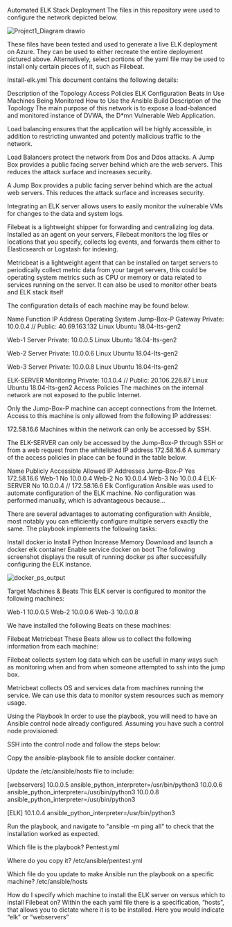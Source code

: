 Automated ELK Stack Deployment
The files in this repository were used to configure the network depicted below.

![Project1_Diagram drawio](https://user-images.githubusercontent.com/89175796/156714635-420d30b5-213d-4134-b550-f5eca46d1c08.png)


These files have been tested and used to generate a live ELK deployment on Azure. They can be used to either recreate the entire deployment pictured above. Alternatively, select portions of the yaml file may be used to install only certain pieces of it, such as Filebeat.

Install-elk.yml
This document contains the following details:

Description of the Topology
Access Policies
ELK Configuration
Beats in Use
Machines Being Monitored
How to Use the Ansible Build
Description of the Topology
The main purpose of this network is to expose a load-balanced and monitored instance of DVWA, the D*mn Vulnerable Web Application.

Load balancing ensures that the application will be highly accessible, in addition to restricting unwanted and potently malicious traffic to the network.

Load Balancers protect the network from Dos and Ddos attacks. A Jump Box provides a public facing server behind which are the web servers. This reduces the attack surface and increases security.

A Jump Box provides a public facing server behind which are the actual web servers. This reduces the attack surface and increases security.

Integrating an ELK server allows users to easily monitor the vulnerable VMs for changes to the data and system logs.

Filebeat is a lightweight shipper for forwarding and centralizing log data. Installed as an agent on your servers, Filebeat monitors the log files or locations that you specify, collects log events, and forwards them either to Elasticsearch or Logstash for indexing.


Metricbeat is a lightweight agent that can be installed on target servers to periodically collect metric data from your target servers, this could be operating system metrics such as CPU or memory or data related to services running on the server. It can also be used to monitor other beats and ELK stack itself


The configuration details of each machine may be found below.

Name	Function	IP Address	Operating System
Jump-Box-P	Gateway	Private: 10.0.0.4 // Public: 40.69.163.132	Linux Ubuntu 18.04-Its-gen2

Web-1	Server	Private: 10.0.0.5	Linux Ubuntu 18.04-Its-gen2

Web-2	Server	Private: 10.0.0.6	Linux Ubuntu 18.04-Its-gen2

Web-3	Server	Private: 10.0.0.8	Linux Ubuntu 18.04-Its-gen2

ELK-SERVER	Monitoring	Private: 10.1.0.4 // Public: 20.106.226.87	Linux Ubuntu 18.04-Its-gen2
Access Policies
The machines on the internal network are not exposed to the public Internet.

Only the Jump-Box-P machine can accept connections from the Internet. Access to this machine is only allowed from the following IP addresses:

172.58.16.6
Machines within the network can only be accessed by SSH.

The ELK-SERVER can only be accessed by the Jump-Box-P through SSH or from a web request from the whitelisted IP address 172.58.16.6
A summary of the access policies in place can be found in the table below.

Name	Publicly Accessible	Allowed IP Addresses
Jump-Box-P	Yes	172.58.16.6
Web-1	No	10.0.0.4
Web-2	No	10.0.0.4
Web-3	No	10.0.0.4
ELK-SERVER	No	10.0.0.4 // 172.58.16.6
Elk Configuration
Ansible was used to automate configuration of the ELK machine. No configuration was performed manually, which is advantageous because...

There are several advantages to automating configuration with Ansible, most notably you can efficiently configure multiple servers exactly the same.
The playbook implements the following tasks:

Install docker.io
Install Python
Increase Memory
Download and launch a docker elk container
Enable service docker on boot
The following screenshot displays the result of running docker ps after successfully configuring the ELK instance.

![docker_ps_output](https://user-images.githubusercontent.com/89175796/156713905-e05afb34-e758-4be8-8682-7c92d96f4b0a.png)

Target Machines & Beats
This ELK server is configured to monitor the following machines:

Web-1 10.0.0.5 
Web-2 10.0.0.6 
Web-3 10.0.0.8

We have installed the following Beats on these machines:

Filebeat
Metricbeat
These Beats allow us to collect the following information from each machine:

Filebeat collects system log data which can be usefull in many ways such as monitoring when and from when someone attempted to ssh into the jump box.

Metricbeat collects OS and services data from machines running the service. We can use this data to monitor system resources such as memory usage.

Using the Playbook
In order to use the playbook, you will need to have an Ansible control node already configured. Assuming you have such a control node provisioned:

SSH into the control node and follow the steps below:

Copy the ansible-playbook file to ansible docker container.

Update the /etc/ansible/hosts file to include:

[webservers] 10.0.0.5 ansible_python_interpreter=/usr/bin/python3 10.0.0.6 ansible_python_interpreter=/usr/bin/python3 10.0.0.8 ansible_python_interpreter=/usr/bin/python3

[ELK] 10.1.0.4 ansible_python_interpreter=/usr/bin/python3

Run the playbook, and navigate to "ansible -m ping all" to check that the installation worked as expected.

Which file is the playbook?
Pentest.yml

Where do you copy it?
/etc/ansible/pentest.yml

Which file do you update to make Ansible run the playbook on a specific machine?
/etc/ansible/hosts

How do I specify which machine to install the ELK server on versus which to install Filebeat on?
Within the each yaml file there is a specification, “hosts”, that allows you to dictate where it is to be installed. Here you would indicate “elk” or “webservers”
